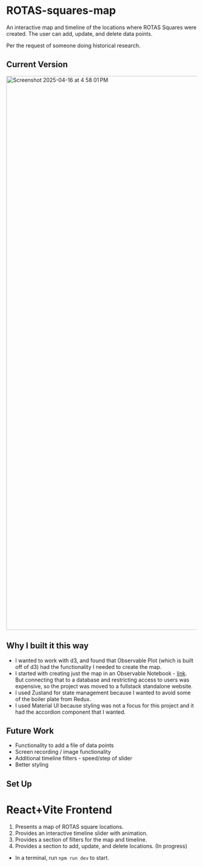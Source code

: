 # ROTAS-squares-map
An interactive map and timeline of the locations where ROTAS Squares were created. The user can add, update, and delete data points. 

Per the request of someone doing historical research.

## Current Version

<img width="1463" alt="Screenshot 2025-04-16 at 4 58 01 PM" src="https://github.com/user-attachments/assets/f95eb911-5bcc-46c1-915f-c68447a90fdf" />

## Why I built it this way
- I wanted to work with d3, and found that Observable Plot (which is built off of d3) had the functionality I needed to create the map.
- I started with creating just the map in an Observable Notebook - [link](https://observablehq.com/d/7f4625aa405d37c1). But connecting that to a database and restricting access to users was expensive, so the project was moved to a fullstack standalone website.
- I used Zustand for state management because I wanted to avoid some of the boiler plate from Redux.
- I used Material UI because styling was not a focus for this project and it had the accordion component that I wanted.

## Future Work
- Functionality to add a file of data points
- Screen recording / image functionality
- Additional timeline filters - speed/step of slider
- Better styling

## Set Up

# React+Vite Frontend

1. Presents a map of ROTAS square locations.
2. Provides an interactive timeline slider with animation.
3. Provides a section of filters for the map and timeline.
4. Provides a section to add, update, and delete locations. (In progress)

- In a terminal, run ``` npm run dev ``` to start.

